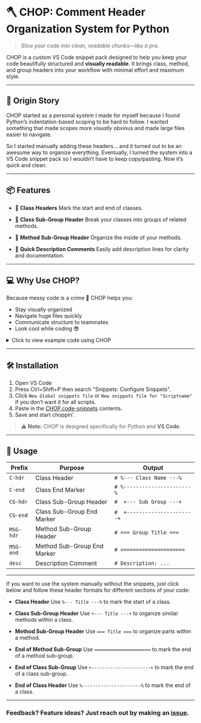 # 🪓 CHOP: Comment Header Organization System for Python

> *Slice your code into clean, readable chunks—like a pro.*

CHOP is a custom VS Code snippet pack designed to help you keep your code beautifully structured and **visually readable**. It brings class, method, and group headers into your workflow with minimal effort and maximum style.

---

## 🌱 Origin Story

CHOP started as a personal system I made for myself because I found Python’s indentation-based scoping to be hard to follow. I wanted something that made scopes more *visually* obvious and made large files easier to navigate.

So I started manually adding these headers... and it turned out to be an awesome way to organize everything. Eventually, I turned the system into a VS Code snippet pack so I wouldn’t have to keep copy/pasting. Now it’s quick and clean.

---

## 📦 Features

* 🧱 **Class Headers**
  Mark the start and end of classes.

* 🔹 **Class Sub-Group Header**
  Break your classes into groups of related methods.

* 🔧 **Method Sub-Group Header**
  Organize the inside of your methods.

* 📜 **Quick Description Comments**
  Easily add description lines for clarity and documentation.

---

## 💻 Why Use CHOP?

Because messy code is a crime 😤
CHOP helps you:

* Stay visually organized
* Navigate huge files quickly
* Communicate structure to teammates
* Look cool while coding 😎

<details>
  <summary>Click to view example code using CHOP </summary>

```python
# %--- Animal Class ---%

class Animal:

#  +--- Animal Initialization  ---+

    def __init__(self, name, age):
        self.name = name
        self.age = age

#  +----------------------+



#  +--- Animal Methods ---+


    def speak(self):
        pass

    def eat(self):
        pass

#  +----------------------+


# %----------------------%



# %--- Dog Class ---%

class Dog(Animal):

#  +--- Dog Initialization ---+

    def __init__(self, name, age, breed):
        super().__init__(name, age)
        self.breed = breed

 
    def speak(self):
        return f"{self.name} says woof!"

    def fetch(self):
        return f"{self.name} is fetching a ball."

#  +----------------------+

#  +--- Dog Methods ---+

def main():

    my_dog = Dog("Buddy", 3, "Golden Retriever")
    

    print(my_dog.speak())   
    print(my_dog.fetch())   

#  +----------------------+

# %----------------------%


if __name__ == "__main__":
    main()
    
```

</details>

---

## 🛠️ Installation

1. Open VS Code
2. Press Ctrl+Shift+P then search "Snippets: Configure Snippets".
3. Click `New Global snippets file` or `New snippets file for "Scriptname"` if you don’t want it for all scripts.
4. Paste in the [CHOP.code-snippets](https://github.com/Futuregus/CHOP/blob/main/CHOP.code-snippets) contents.
5. Save and start choppin’.

> ⚠️ **Note:** CHOP is designed specifically for Python and **VS Code**.

---

## 🚀 Usage

| Prefix    | Purpose                     | Output                        |
| --------- | --------------------------- | ----------------------------- |
| `C-hdr`   | Class Header                | `# %--- Class Name ---%`      |
| `C-end`   | Class End Marker            | `# %----------------------%`  |
| `CG-hdr`  | Class Sub-Group Header      | `#  +--- Sub Group ---+`      |
| `CG-end`  | Class Sub-Group End Marker  | `#  +----------------------+` |
| `MSG-hdr` | Method Sub-Group Header     | `# === Group Title ===`       |
| `MSG-end` | Method Sub-Group End Marker | `# =====================`     |
| `desc`    | Description Comment         | `# Description: ...`          |

---

If you want to use the system manually without the snippets, just click below and follow these header formats for different sections of your code:

* **Class Header**
  Use `%--- Title ---%` to mark the start of a class.

* **Class Sub-Group Header**
  Use `+--- Title ---+` to organize similar methods within a class.

* **Method Sub-Group Header**
  Use `=== Title ===` to organize parts within a method.

* **End of Method Sub-Group**
  Use `=====================` to mark the end of a method sub-group.

* **End of Class Sub-Group**
  Use `+----------------------+` to mark the end of a class sub-group.

* **End of Class Header**
  Use `%----------------------%` to mark the end of a class.

---

### Feedback? Feature ideas? Just reach out by making an [issue](https://github.com/Futuregus/CHOP/issues).
